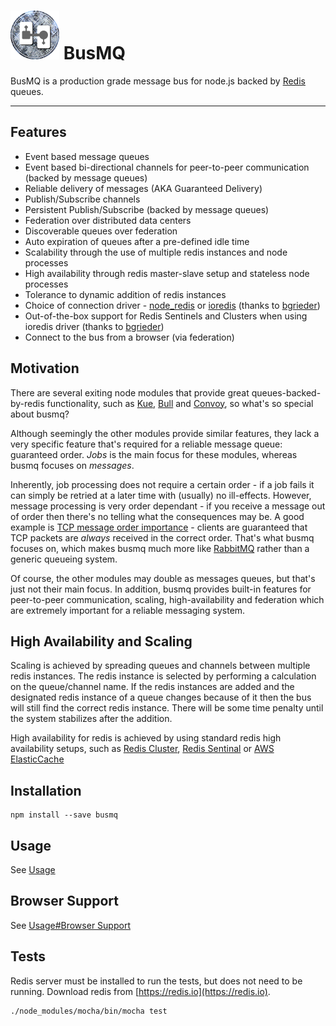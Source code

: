# ![logo](img/busmq-logo-78.png) BusMQ

BusMQ is a production grade message bus for node.js backed by [Redis](http://redis.io/) queues.

---

## Features

* Event based message queues
* Event based bi-directional channels for peer-to-peer communication (backed by message queues)
* Reliable delivery of messages (AKA Guaranteed Delivery)
* Publish/Subscribe channels
* Persistent Publish/Subscribe (backed by message queues)
* Federation over distributed data centers
* Discoverable queues over federation
* Auto expiration of queues after a pre-defined idle time
* Scalability through the use of multiple redis instances and node processes
* High availability through redis master-slave setup and stateless node processes
* Tolerance to dynamic addition of redis instances
* Choice of connection driver - [node_redis](https://github.com/NodeRedis/node_redis) or [ioredis](https://github.com/luin/ioredis) (thanks to [bgrieder](https://github.com/bgrieder))
* Out-of-the-box support for Redis Sentinels and Clusters when using ioredis driver (thanks to [bgrieder](https://github.com/bgrieder))
* Connect to the bus from a browser (via federation)


## Motivation

There are several exiting node modules that provide great queues-backed-by-redis functionality,
such as [Kue](https://github.com/learnboost/kue), [Bull](https://github.com/OptimalBits/bull) and
[Convoy](https://github.com/gosquared/convoy), so what's so special about busmq?

Although seemingly the other modules provide similar features, they lack a very specific feature that's required
for a reliable message queue: guaranteed order. *Jobs* is the main focus for these modules, whereas busmq focuses on
*messages*.

Inherently, job processing does not require a certain order - if a job fails it can simply be retried
at a later time with (usually) no ill-effects. However, message processing is very order dependant - if you receive a message
out of order then there's no telling what the consequences may be. A good example is
[TCP message order importance](http://en.wikipedia.org/wiki/Out-of-order_delivery) - clients are guaranteed
that TCP packets are *always* received in the correct order. That's what busmq focuses on, which makes busmq much
more like [RabbitMQ](http://www.rabbitmq.com/) rather than a generic queueing system.

Of course, the other modules may double as messages queues, but that's just not their main focus. In addition, busmq
provides built-in features for peer-to-peer communication, scaling, high-availability and federation which are extremely important for a reliable
messaging system.

## High Availability and Scaling

Scaling is achieved by spreading queues and channels between multiple redis instances.
The redis instance is selected by performing a calculation on the queue/channel name.
If the redis instances are added and the designated redis instance of a queue changes because of it then
the bus will still find the correct redis instance. There will be some time penalty until the system
stabilizes after the addition.

High availability for redis is achieved by using standard redis high availability setups, such as
[Redis Cluster](http://redis.io/topics/cluster-tutorial), [Redis Sentinal](http://redis.io/topics/sentinel) or [AWS ElasticCache](http://aws.amazon.com/elasticache/)

## Installation

```no-highlight
npm install --save busmq
```

## Usage

See [Usage](usage.md)

## Browser Support

See [Usage#Browser Support](usage.md#browser-support)

## Tests

Redis server must be installed to run the tests, but does not need to be running.
Download redis from [https://redis.io](https://redis.io).

```no-highlight
./node_modules/mocha/bin/mocha test
```



